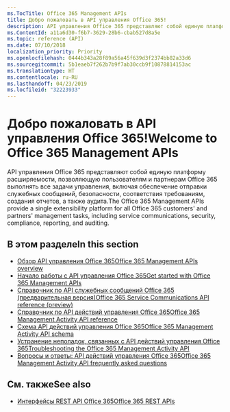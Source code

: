 ```yaml
---
ms.TocTitle: Office 365 Management APIs
title: Добро пожаловать в API управления Office 365!
description: API управления Office 365 представляют собой единую платформу расширяемости, позволяющую пользователям и партнерам Office 365 выполнять все задачи управления, включая обеспечение отправки служебных сообщений, безопасности, соответствия требованиям, создания отчетов, а также аудита.
ms.ContentId: a11a6d30-f6b7-3629-28b6-cbab527d8a5e
ms.topic: reference (API)
ms.date: 07/10/2018
localization_priority: Priority
ms.openlocfilehash: 0444b343a28f89a56a45f639d3f2374bb82a33d6
ms.sourcegitcommit: 5b1eaeb7f262b7b9f7ab30ccb9f10878814153ac
ms.translationtype: HT
ms.contentlocale: ru-RU
ms.lasthandoff: 04/23/2019
ms.locfileid: "32223933"
---
```

# <a name="welcome-to-office-365-management-apis"></a><span data-ttu-id="a76b1-103">Добро пожаловать в API управления Office 365!</span><span class="sxs-lookup"><span data-stu-id="a76b1-103">Welcome to Office 365 Management APIs</span></span>

<span data-ttu-id="a76b1-104">API управления Office 365 представляют собой единую платформу расширяемости, позволяющую пользователям и партнерам Office 365 выполнять все задачи управления, включая обеспечение отправки служебных сообщений, безопасности, соответствия требованиям, создания отчетов, а также аудита.</span><span class="sxs-lookup"><span data-stu-id="a76b1-104">The Office 365 Management APIs provide a single extensibility platform for all Office 365 customers' and partners' management tasks, including service communications, security, compliance, reporting, and auditing.</span></span>

## <a name="in-this-section"></a><span data-ttu-id="a76b1-105">В этом разделе</span><span class="sxs-lookup"><span data-stu-id="a76b1-105">In this section</span></span>

- [<span data-ttu-id="a76b1-106">Обзор API управления Office 365</span><span class="sxs-lookup"><span data-stu-id="a76b1-106">Office 365 Management APIs overview</span></span>](office-365-management-apis-overview.md)
- [<span data-ttu-id="a76b1-107">Начало работы с API управления Office 365</span><span class="sxs-lookup"><span data-stu-id="a76b1-107">Get started with Office 365 Management APIs</span></span>](get-started-with-office-365-management-apis.md)
- [<span data-ttu-id="a76b1-108">Справочник по API служебных сообщений Office 365 (предварительная версия)</span><span class="sxs-lookup"><span data-stu-id="a76b1-108">Office 365 Service Communications API reference (preview)</span></span>](office-365-service-communications-api-reference.md)
- [<span data-ttu-id="a76b1-109">Справочник по API действий управления Office 365</span><span class="sxs-lookup"><span data-stu-id="a76b1-109">Office 365 Management Activity API reference</span></span>](office-365-management-activity-api-reference.md)
- [<span data-ttu-id="a76b1-110">Схема API действий управления Office 365</span><span class="sxs-lookup"><span data-stu-id="a76b1-110">Office 365 Management Activity API schema</span></span>](office-365-management-activity-api-schema.md)
- [<span data-ttu-id="a76b1-111">Устранение неполадок, связанных с API действий управления Office 365</span><span class="sxs-lookup"><span data-stu-id="a76b1-111">Troubleshooting the Office 365 Management Activity API</span></span>](troubleshooting-the-office-365-management-activity-api.md)
- [<span data-ttu-id="a76b1-112">Вопросы и ответы: API действий управления Office 365</span><span class="sxs-lookup"><span data-stu-id="a76b1-112">Office 365 Management Activity API frequently asked questions</span></span>](office-365-management-activity-api-faq.md)

## <a name="see-also"></a><span data-ttu-id="a76b1-113">См. также</span><span class="sxs-lookup"><span data-stu-id="a76b1-113">See also</span></span>

- [<span data-ttu-id="a76b1-114">Интерфейсы REST API Office 365</span><span class="sxs-lookup"><span data-stu-id="a76b1-114">Office 365 REST APIs</span></span>](https://docs.microsoft.com/ru-RU/previous-versions/office/office-365-api/how-to/platform-development-overview)
